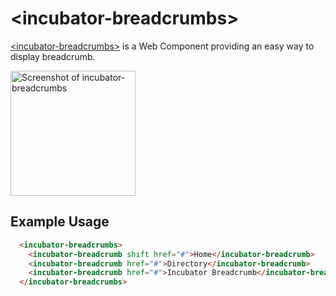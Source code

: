 # &lt;incubator-breadcrumbs&gt;

[&lt;incubator-breadcrumbs&gt;](https://vaadin.com/components/incubator-breadcrumbs) is a Web Component providing an easy way to display breadcrumb.

[<img src="https://raw.githubusercontent.com/vaadin/incubator-breadcrumb/master/screenshot.png" width="200" alt="Screenshot of incubator-breadcrumbs">](https://vaadin.com/components/directory/vaadinincubator-breadcrumbs)

## Example Usage

```html
  <incubator-breadcrumbs>
    <incubator-breadcrumb shift href="#">Home</incubator-breadcrumb>
    <incubator-breadcrumb href="#">Directory</incubator-breadcrumb>
    <incubator-breadcrumb href="#">Incubator Breadcrumb</incubator-breadcrumb>
  </incubator-breadcrumbs>
```
